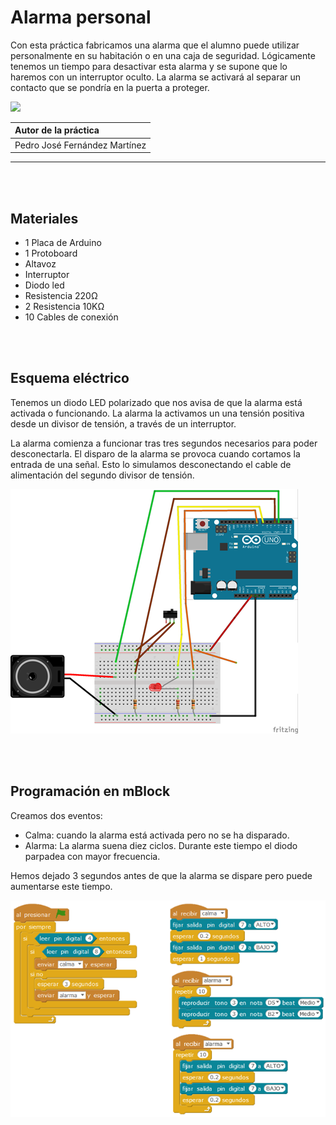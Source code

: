 # Alarma personal

Con esta práctica fabricamos una alarma que el alumno puede utilizar personalmente en su habitación o en una caja de seguridad. Lógicamente tenemos un tiempo para desactivar esta alarma y se supone que lo haremos con un interruptor oculto. La alarma se activará al separar un contacto que se pondría en la puerta a proteger.

![](practica.gif)

| Autor de la práctica |
| :---                 |
| Pedro José Fernández Martínez |

---


<br><br>


## Materiales

- 1 Placa de Arduino
- 1 Protoboard
- Altavoz
- Interruptor
- Diodo led
- Resistencia 220Ω
- 2 Resistencia 10KΩ 
- 10 Cables de conexión



<br><br>


## Esquema eléctrico

Tenemos un diodo LED polarizado que nos avisa de que la alarma está activada o funcionando. La alarma la activamos un una tensión positiva desde un divisor de tensión, a través de un interruptor.

La alarma comienza a funcionar tras tres segundos necesarios para poder desconectarla. El disparo de la alarma se provoca cuando cortamos la entrada de una señal. Esto lo simulamos desconectando el cable de alimentación del segundo divisor de tensión.  

![](fritzing.png)


<br><br>


## Programación en mBlock

Creamos dos eventos:
-	Calma: cuando la alarma está activada pero no se ha disparado. 
-	Alarma: La alarma suena diez ciclos. Durante este tiempo el diodo parpadea con mayor frecuencia.

Hemos dejado 3 segundos antes de que la alarma se dispare pero puede aumentarse este tiempo.

![](mblock.png)